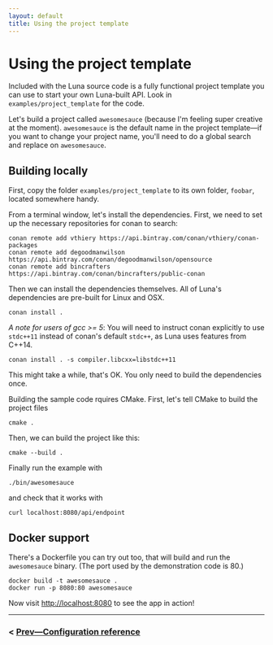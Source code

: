 ```yaml
---
layout: default
title: Using the project template
---
```


# Using the project template

Included with the Luna source code is a fully functional project template you can use to start your own Luna-built API. Look in `examples/project_template` for the code.

Let's build a project called `awesomesauce` (because I'm feeling super creative at the moment). `awesomesauce` is the default name in the project template—if you want to change your project name, you'll need to do a global search and replace on `awesomesauce`.

## Building locally

First, copy the folder `examples/project_template` to its own folder, `foobar`, located somewhere handy.

From a terminal window, let's install the dependencies. First, we need to set up the necessary repositories for conan to search:

```shell
conan remote add vthiery https://api.bintray.com/conan/vthiery/conan-packages
conan remote add degoodmanwilson https://api.bintray.com/conan/degoodmanwilson/opensource
conan remote add bincrafters https://api.bintray.com/conan/bincrafters/public-conan
```

Then we can install the dependencies themselves. All of Luna's dependencies are pre-built for Linux and OSX.

```shell
conan install .
```

*A note for users of gcc >= 5*: You will need to instruct conan explicitly to use `stdc++11` instead of conan's default `stdc++`, as Luna uses features from C++14.

```shell
conan install . -s compiler.libcxx=libstdc++11
```

This might take a while, that's OK. You only need to build the dependencies once.

Building the sample code rquires CMake. First, let's tell CMake to build the project files

```shell
cmake .
```

Then, we can build the project like this:

```shell
cmake --build .
```

Finally run the example with 
```shell
./bin/awesomesauce
```

and check that it works with
```shell
curl localhost:8080/api/endpoint
```

## Docker support

There's a Dockerfile you can try out too, that will build and run the `awesomesauce` binary. (The port used by the demonstration code is 80.)

```shell
docker build -t awesomesauce .
docker run -p 8080:80 awesomesauce
```

Now visit [http://localhost:8080](http://localhost:8080) to see the app in action!

----

### < [Prev—Configuration reference](configuration.html)
